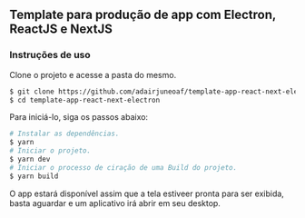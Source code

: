 ## Template para produção de app com Electron, ReactJS e NextJS

### Instruções de uso

Clone o projeto e acesse a pasta do mesmo.

```bash
$ git clone https://github.com/adairjuneoaf/template-app-react-next-electron
$ cd template-app-react-next-electron
```

Para iniciá-lo, siga os passos abaixo:

```bash
# Instalar as dependências.
$ yarn
# Iniciar o projeto.
$ yarn dev
# Iniciar o processo de ciração de uma Build do projeto.
$ yarn build

```

O app estará disponível assim que a tela estiveer pronta para ser exibida, basta aguardar e um aplicativo irá abrir em seu desktop.
